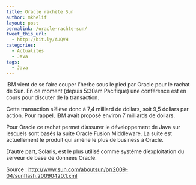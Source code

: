 ```yaml
---
title: Oracle rachète Sun
author: mkhelif
layout: post
permalink: /oracle-rachte-sun/
tweet_this_url:
  - http://bit.ly/AUQVH
categories:
  - Actualités
  - Java
tags:
  - Java
---
```

IBM vient de se faire couper l&#8217;herbe sous le pied par Oracle pour le rachat de Sun. En ce moment (depuis 5:30am Pacifique) une conférence est en cours pour discuter de la transaction.

Cette transaction s&#8217;élève donc à 7,4 milliard de dollars, soit 9,5 dollars par action. Pour rappel, IBM avait proposé environ 7 milliards de dollars.

Pour Oracle ce rachat permet d&#8217;assurer le développement de Java sur lesquels sont basés la suite Oracle Fusion Middleware. La suite est actuellement le produit qui amène le plus de business à Oracle.

D&#8217;autre part, Solaris, est le plus utilisé comme système d&#8217;exploitation du serveur de base de données Oracle.

Source : <http://www.sun.com/aboutsun/pr/2009-04/sunflash.20090420.1.xml>